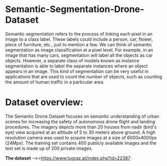 # Semantic-Segmentation-Drone-Dataset

Semantic segmentation refers to the process of linking each pixel in an image to a class label. These labels could include a person, car, flower, piece of furniture, etc., just to mention a few. We can think of semantic segmentation as image classification at a pixel level. For example, in an image that has many cars, segmentation will label all the objects as car objects. However, a separate class of models known as instance segmentation is able to label the separate instances where an object appears in an image. This kind of segmentation can be very useful in applications that are used to count the number of objects, such as counting the amount of human traffic in a particular area.

# Dataset overview:
The Semantic Drone Dataset focuses on semantic understanding of urban scenes for increasing the safety of autonomous drone flight and landing procedures. The imagery depicts more than 20 houses from nadir (bird's eye) view acquired at an altitude of 5 to 30 meters above ground. A high resolution camera was used to acquire images at a size of 6000x4000px (24Mpx). The training set contains 400 publicly available images and the test set is made up of 200 private images.

**The dataset** -->>https://www.tugraz.at/index.php?id=22387
